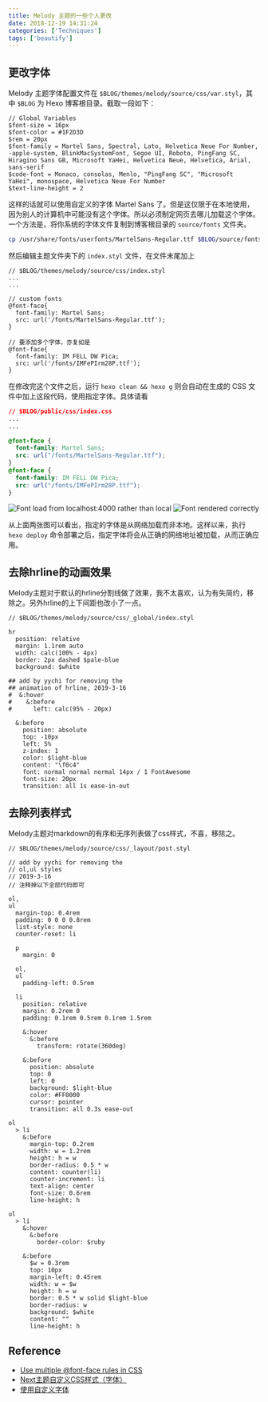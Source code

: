 ```yaml
---
title: Melody 主题的一些个人更改
date: 2018-12-19 14:31:24
categories: ['Techniques']
tags: ['beautify']
---
```


## 更改字体

Melody 主题字体配置文件在 `$BLOG/themes/melody/source/css/var.styl`，其中 `$BLOG` 为 Hexo 博客根目录。截取一段如下：

```styl
// Global Variables
$font-size = 16px
$font-color = #1F2D3D
$rem = 20px
$font-family = Martel Sans, Spectral, Lato, Helvetica Neue For Number, -apple-system, BlinkMacSystemFont, Segoe UI, Roboto, PingFang SC, Hiragino Sans GB, Microsoft YaHei, Helvetica Neue, Helvetica, Arial, sans-serif
$code-font = Monaco, consolas, Menlo, "PingFang SC", "Microsoft YaHei", monospace, Helvetica Neue For Number
$text-line-height = 2
```

这样的话就可以使用自定义的字体 Martel Sans 了。但是这仅限于在本地使用，因为别人的计算机中可能没有这个字体。所以必须制定网页去哪儿加载这个字体。一个方法是，将你系统的字体文件复制到博客根目录的 `source/fonts` 文件夹。

<!-- more -->

```sh
cp /usr/share/fonts/userfonts/MartelSans-Regular.ttf $BLOG/source/fonts/
```
然后编辑主题文件夹下的 `index.styl` 文件，在文件末尾加上
```styl
// $BLOG/themes/melody/source/css/index.styl
...
...

// custom fonts
@font-face{
  font-family: Martel Sans;
  src: url('/fonts/MartelSans-Regular.ttf');
}

// 要添加多个字体，亦复如是
@font-face{
  font-family: IM FELL DW Pica;
  src: url('/fonts/IMFePIrm28P.ttf');
}
```
在修改完这个文件之后，运行 `hexo clean && hexo g` 则会自动在生成的 CSS 文件中加上这段代码，使用指定字体。具体请看
```css
// $BLOG/public/css/index.css
...
...

@font-face {
  font-family: Martel Sans;
  src: url("/fonts/MartelSans-Regular.ttf");
}
@font-face {
  font-family: IM FELL DW Pica;
  src: url("/fonts/IMFePIrm28P.ttf");
}
```

![Font load from localhost:4000 rather than local](fontload.png)
![Font rendered correctly](fontrender.png)

从上面两张图可以看出，指定的字体是从网络加载而非本地。这样以来，执行 `hexo deploy` 命令部署之后，指定字体将会从正确的网络地址被加载，从而正确应用。

## 去除hrline的动画效果

Melody主题对于默认的hrline分割线做了效果，我不太喜欢，认为有失简约，移除之。另外hrline的上下间距也改小了一点。

```styl
// $BLOG/themes/melody/source/css/_global/index.styl

hr
  position: relative
  margin: 1.1rem auto
  width: calc(100% - 4px)
  border: 2px dashed $pale-blue
  background: $white

## add by yychi for removing the
## animation of hrline, 2019-3-16
#  &:hover
#    &:before
#      left: calc(95% - 20px)

  &:before
    position: absolute
    top: -10px
    left: 5%
    z-index: 1
    color: $light-blue
    content: "\f0c4"
    font: normal normal normal 14px / 1 FontAwesome
    font-size: 20px
    transition: all 1s ease-in-out
```

## 去除列表样式

Melody主题对markdown的有序和无序列表做了css样式，不喜，移除之。

```styl
// $BLOG/themes/melody/source/css/_layout/post.styl

// add by yychi for removing the
// ol,ul styles
// 2019-3-16
// 注释掉以下全部代码即可

ol,
ul
  margin-top: 0.4rem
  padding: 0 0 0 0.8rem
  list-style: none
  counter-reset: li

  p
    margin: 0

  ol,
  ul
    padding-left: 0.5rem

  li
    position: relative
    margin: 0.2rem 0
    padding: 0.1rem 0.5rem 0.1rem 1.5rem

    &:hover
      &:before
        transform: rotate(360deg)

    &:before
      position: absolute
      top: 0
      left: 0
      background: $light-blue
      color: #FF0000
      cursor: pointer
      transition: all 0.3s ease-out

ol
  > li
    &:before
      margin-top: 0.2rem
      width: w = 1.2rem
      height: h = w
      border-radius: 0.5 * w
      content: counter(li)
      counter-increment: li
      text-align: center
      font-size: 0.6rem
      line-height: h

ul
  > li
    &:hover
      &:before
        border-color: $ruby

    &:before
      $w = 0.3rem
      top: 10px
      margin-left: 0.45rem
      width: w = $w
      height: h = w
      border: 0.5 * w solid $light-blue
      border-radius: w
      background: $white
      content: ""
      line-height: h
```

## Reference

- [Use multiple @font-face rules in CSS](https://stackoverflow.com/questions/4872592/use-multiple-font-face-rules-in-css)
- [Next主题自定义CSS样式（字体）](https://www.maoxuner.cn/2017/03/08/hexo-next-custom-style.html)
- [使用自定义字体](https://support.google.com/richmedia/answer/7214245?hl=zh-Hans)
